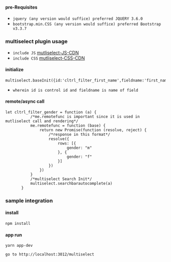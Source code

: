 #### pre-Requisites ###
-  `jquery (any version would suffice) preferred JQUERY 3.6.0 `
-  `bootstrap.min.CSS (any version would suffice) preferred Bootstrap v3.3.7`

### multiselect plugin usage ###

- `include JS` [mutliselect-JS-CDN](https://cdn.jsdelivr.net/gh/matt212/Custom-Multiselect@master/app/public/multiselect.js)
- `include CSS` [mutliselect-CSS-CDN](https://cdn.jsdelivr.net/gh/matt212/Custom-Multiselect@master/app/public/multiselect.css)

#### initialize ###
 ```
 multiselect.baseInit({id:'cltrl_filter_first_name',fieldname:'first_name'}) 
```
- `wherein id is control id and fieldname is name of field `

#### remote/async call ###

 ```
let cltrl_filter_gender = function (a) {
            /*me.remotefunc is important since it is used in mutliselect call and rendering*/
            me.remotefunc = function (base) {
                return new Promise(function (resolve, reject) {
                    /*response in this format*/
                    resolve({
                        rows: [{
                            gender: "m"
                        }, {
                            gender: "f"
                        }]
                    })
                })
            }
            /*multiselect Search Init*/
            multiselect.searchbarautocomplete(a)
        }
```


### sample integration ### 
#### install ####
`npm install`

#### app run ####
`yarn app-dev`

`go to http://localhost:3012/multiselect`
